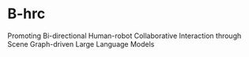 # B-hrc
Promoting Bi-directional Human-robot Collaborative Interaction through Scene Graph-driven Large Language Models
